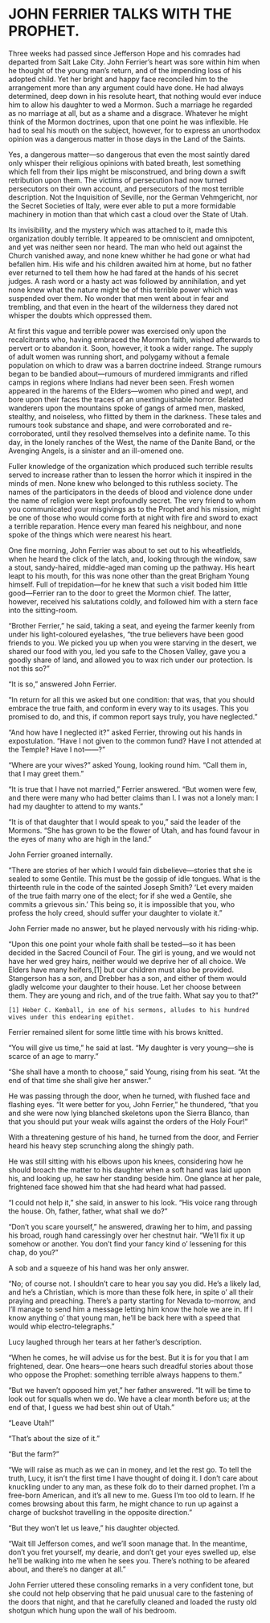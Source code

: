 # JOHN FERRIER TALKS WITH THE PROPHET.

Three weeks had passed since Jefferson Hope and his comrades had
departed from Salt Lake City. John Ferrier’s heart was sore within him
when he thought of the young man’s return, and of the impending loss of
his adopted child. Yet her bright and happy face reconciled him to the
arrangement more than any argument could have done. He had always
determined, deep down in his resolute heart, that nothing would ever
induce him to allow his daughter to wed a Mormon. Such a marriage he
regarded as no marriage at all, but as a shame and a disgrace. Whatever
he might think of the Mormon doctrines, upon that one point he was
inflexible. He had to seal his mouth on the subject, however, for to
express an unorthodox opinion was a dangerous matter in those days in
the Land of the Saints.

Yes, a dangerous matter—so dangerous that even the most saintly dared
only whisper their religious opinions with bated breath, lest something
which fell from their lips might be misconstrued, and bring down a
swift retribution upon them. The victims of persecution had now turned
persecutors on their own account, and persecutors of the most terrible
description. Not the Inquisition of Seville, nor the German
Vehmgericht, nor the Secret Societies of Italy, were ever able to put
a more formidable machinery in motion than that which cast a cloud over
the State of Utah.

Its invisibility, and the mystery which was attached to it, made this
organization doubly terrible. It appeared to be omniscient and
omnipotent, and yet was neither seen nor heard. The man who held out
against the Church vanished away, and none knew whither he had gone or
what had befallen him. His wife and his children awaited him at home,
but no father ever returned to tell them how he had fared at the hands
of his secret judges. A rash word or a hasty act was followed by
annihilation, and yet none knew what the nature might be of this
terrible power which was suspended over them. No wonder that men went
about in fear and trembling, and that even in the heart of the
wilderness they dared not whisper the doubts which oppressed them.

At first this vague and terrible power was exercised only upon the
recalcitrants who, having embraced the Mormon faith, wished afterwards
to pervert or to abandon it. Soon, however, it took a wider range. The
supply of adult women was running short, and polygamy without a female
population on which to draw was a barren doctrine indeed. Strange
rumours began to be bandied about—rumours of murdered immigrants and
rifled camps in regions where Indians had never been seen. Fresh women
appeared in the harems of the Elders—women who pined and wept, and bore
upon their faces the traces of an unextinguishable horror. Belated
wanderers upon the mountains spoke of gangs of armed men, masked,
stealthy, and noiseless, who flitted by them in the darkness. These
tales and rumours took substance and shape, and were corroborated and
re-corroborated, until they resolved themselves into a definite name.
To this day, in the lonely ranches of the West, the name of the Danite
Band, or the Avenging Angels, is a sinister and an ill-omened one.

Fuller knowledge of the organization which produced such terrible
results served to increase rather than to lessen the horror which it
inspired in the minds of men. None knew who belonged to this ruthless
society. The names of the participators in the deeds of blood and
violence done under the name of religion were kept profoundly secret.
The very friend to whom you communicated your misgivings as to the
Prophet and his mission, might be one of those who would come forth at
night with fire and sword to exact a terrible reparation. Hence every
man feared his neighbour, and none spoke of the things which were
nearest his heart.

One fine morning, John Ferrier was about to set out to his wheatfields,
when he heard the click of the latch, and, looking through the window,
saw a stout, sandy-haired, middle-aged man coming up the pathway. His
heart leapt to his mouth, for this was none other than the great
Brigham Young himself. Full of trepidation—for he knew that such a
visit boded him little good—Ferrier ran to the door to greet the Mormon
chief. The latter, however, received his salutations coldly, and
followed him with a stern face into the sitting-room.

“Brother Ferrier,” he said, taking a seat, and eyeing the farmer keenly
from under his light-coloured eyelashes, “the true believers have been
good friends to you. We picked you up when you were starving in the
desert, we shared our food with you, led you safe to the Chosen Valley,
gave you a goodly share of land, and allowed you to wax rich under our
protection. Is not this so?”

“It is so,” answered John Ferrier.

“In return for all this we asked but one condition: that was, that you
should embrace the true faith, and conform in every way to its usages.
This you promised to do, and this, if common report says truly, you
have neglected.”

“And how have I neglected it?” asked Ferrier, throwing out his hands in
expostulation. “Have I not given to the common fund? Have I not
attended at the Temple? Have I not——?”

“Where are your wives?” asked Young, looking round him. “Call them in,
that I may greet them.”

“It is true that I have not married,” Ferrier answered. “But women were
few, and there were many who had better claims than I. I was not a
lonely man: I had my daughter to attend to my wants.”

“It is of that daughter that I would speak to you,” said the leader of
the Mormons. “She has grown to be the flower of Utah, and has found
favour in the eyes of many who are high in the land.”

John Ferrier groaned internally.

“There are stories of her which I would fain disbelieve—stories that
she is sealed to some Gentile. This must be the gossip of idle tongues.
What is the thirteenth rule in the code of the sainted Joseph Smith?
‘Let every maiden of the true faith marry one of the elect; for if she
wed a Gentile, she commits a grievous sin.’ This being so, it is
impossible that you, who profess the holy creed, should suffer your
daughter to violate it.”

John Ferrier made no answer, but he played nervously with his
riding-whip.

“Upon this one point your whole faith shall be tested—so it has been
decided in the Sacred Council of Four. The girl is young, and we would
not have her wed grey hairs, neither would we deprive her of all
choice. We Elders have many heifers,[1] but our children must also be
provided. Stangerson has a son, and Drebber has a son, and either of
them would gladly welcome your daughter to their house. Let her choose
between them. They are young and rich, and of the true faith. What say
you to that?”

    [1] Heber C. Kemball, in one of his sermons, alludes to his hundred
    wives under this endearing epithet.

Ferrier remained silent for some little time with his brows knitted.

“You will give us time,” he said at last. “My daughter is very
young—she is scarce of an age to marry.”

“She shall have a month to choose,” said Young, rising from his seat.
“At the end of that time she shall give her answer.”

He was passing through the door, when he turned, with flushed face and
flashing eyes. “It were better for you, John Ferrier,” he thundered,
“that you and she were now lying blanched skeletons upon the Sierra
Blanco, than that you should put your weak wills against the orders of
the Holy Four!”

With a threatening gesture of his hand, he turned from the door, and
Ferrier heard his heavy step scrunching along the shingly path.

He was still sitting with his elbows upon his knees, considering how he
should broach the matter to his daughter when a soft hand was laid upon
his, and looking up, he saw her standing beside him. One glance at her
pale, frightened face showed him that she had heard what had passed.

“I could not help it,” she said, in answer to his look. “His voice rang
through the house. Oh, father, father, what shall we do?”

“Don’t you scare yourself,” he answered, drawing her to him, and
passing his broad, rough hand caressingly over her chestnut hair.
“We’ll fix it up somehow or another. You don’t find your fancy kind o’
lessening for this chap, do you?”

A sob and a squeeze of his hand was her only answer.

“No; of course not. I shouldn’t care to hear you say you did. He’s a
likely lad, and he’s a Christian, which is more than these folk here,
in spite o’ all their praying and preaching. There’s a party starting
for Nevada to-morrow, and I’ll manage to send him a message letting him
know the hole we are in. If I know anything o’ that young man, he’ll be
back here with a speed that would whip electro-telegraphs.”

Lucy laughed through her tears at her father’s description.

“When he comes, he will advise us for the best. But it is for you that
I am frightened, dear. One hears—one hears such dreadful stories about
those who oppose the Prophet: something terrible always happens to
them.”

“But we haven’t opposed him yet,” her father answered. “It will be time
to look out for squalls when we do. We have a clear month before us; at
the end of that, I guess we had best shin out of Utah.”

“Leave Utah!”

“That’s about the size of it.”

“But the farm?”

“We will raise as much as we can in money, and let the rest go. To tell
the truth, Lucy, it isn’t the first time I have thought of doing it. I
don’t care about knuckling under to any man, as these folk do to their
darned prophet. I’m a free-born American, and it’s all new to me. Guess
I’m too old to learn. If he comes browsing about this farm, he might
chance to run up against a charge of buckshot travelling in the
opposite direction.”

“But they won’t let us leave,” his daughter objected.

“Wait till Jefferson comes, and we’ll soon manage that. In the
meantime, don’t you fret yourself, my dearie, and don’t get your eyes
swelled up, else he’ll be walking into me when he sees you. There’s
nothing to be afeared about, and there’s no danger at all.”

John Ferrier uttered these consoling remarks in a very confident tone,
but she could not help observing that he paid unusual care to the
fastening of the doors that night, and that he carefully cleaned and
loaded the rusty old shotgun which hung upon the wall of his bedroom.

